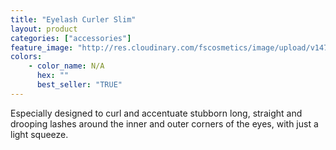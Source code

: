 ```yaml
---
title: "Eyelash Curler Slim"
layout: product
categories: ["accessories"]
feature_image: "http://res.cloudinary.com/fscosmetics/image/upload/v1474871055/products/fs_curlash_mini.jpg"
colors:
    - color_name: N/A
      hex: ""
      best_seller: "TRUE"
---
```

Especially designed to curl and accentuate stubborn long, straight and drooping lashes around the inner and outer corners of the eyes, with just a light squeeze. 